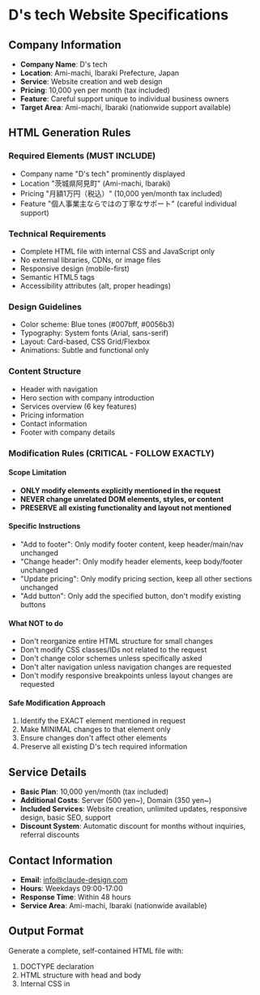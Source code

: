 # D's tech Website Specifications

## Company Information
- **Company Name**: D's tech
- **Location**: Ami-machi, Ibaraki Prefecture, Japan
- **Service**: Website creation and web design
- **Pricing**: 10,000 yen per month (tax included)
- **Feature**: Careful support unique to individual business owners
- **Target Area**: Ami-machi, Ibaraki (nationwide support available)

## HTML Generation Rules

### Required Elements (MUST INCLUDE)
- Company name "D's tech" prominently displayed
- Location "茨城県阿見町" (Ami-machi, Ibaraki)
- Pricing "月額1万円（税込）" (10,000 yen/month tax included)
- Feature "個人事業主ならではの丁寧なサポート" (careful individual support)

### Technical Requirements
- Complete HTML file with internal CSS and JavaScript only
- No external libraries, CDNs, or image files
- Responsive design (mobile-first)
- Semantic HTML5 tags
- Accessibility attributes (alt, proper headings)

### Design Guidelines
- Color scheme: Blue tones (#007bff, #0056b3)
- Typography: System fonts (Arial, sans-serif)
- Layout: Card-based, CSS Grid/Flexbox
- Animations: Subtle and functional only

### Content Structure
- Header with navigation
- Hero section with company introduction
- Services overview (6 key features)
- Pricing information
- Contact information
- Footer with company details

### Modification Rules (CRITICAL - FOLLOW EXACTLY)

#### Scope Limitation
- **ONLY modify elements explicitly mentioned in the request**
- **NEVER change unrelated DOM elements, styles, or content**
- **PRESERVE all existing functionality and layout not mentioned**

#### Specific Instructions
- "Add to footer": Only modify footer content, keep header/main/nav unchanged
- "Change header": Only modify header elements, keep body/footer unchanged
- "Update pricing": Only modify pricing section, keep all other sections unchanged
- "Add button": Only add the specified button, don't modify existing buttons

#### What NOT to do
- Don't reorganize entire HTML structure for small changes
- Don't modify CSS classes/IDs not related to the request
- Don't change color schemes unless specifically asked
- Don't alter navigation unless navigation changes are requested
- Don't modify responsive breakpoints unless layout changes are requested

#### Safe Modification Approach
1. Identify the EXACT element mentioned in request
2. Make MINIMAL changes to that element only
3. Ensure changes don't affect other elements
4. Preserve all existing D's tech required information

## Service Details
- **Basic Plan**: 10,000 yen/month (tax included)
- **Additional Costs**: Server (500 yen~), Domain (350 yen~)
- **Included Services**: Website creation, unlimited updates, responsive design, basic SEO, support
- **Discount System**: Automatic discount for months without inquiries, referral discounts

## Contact Information
- **Email**: info@claude-design.com
- **Hours**: Weekdays 09:00-17:00
- **Response Time**: Within 48 hours
- **Service Area**: Ami-machi, Ibaraki (nationwide available)

## Output Format
Generate a complete, self-contained HTML file with:
1. DOCTYPE declaration
2. HTML structure with head and body
3. Internal CSS in <style> tags
4. Internal JavaScript in <script> tags if needed
5. All D's tech required information
6. Responsive design for mobile/tablet/desktop
7. Professional appearance suitable for a web design business

**CRITICAL OUTPUT RULES:**
- Output ONLY raw HTML code
- DO NOT use markdown code blocks (```html or ```)
- DO NOT include any explanatory text
- Start directly with <!DOCTYPE html>
- End with </html>

## Modification Validation Checklist
Before finalizing output, verify:
- [ ] Only requested elements were modified
- [ ] All D's tech required information is still present
- [ ] Unrelated sections remain unchanged
- [ ] Overall layout and design consistency maintained
- [ ] No unintended side effects on other elements
- [ ] Output contains ONLY HTML code without markdown formatting
- [ ] No ```html or ``` markers in the output